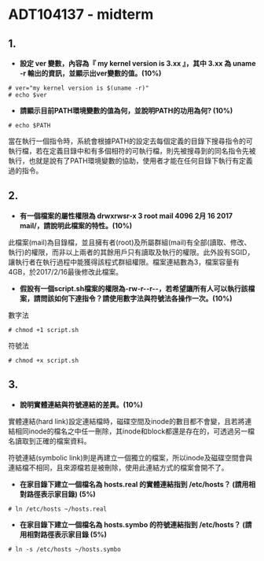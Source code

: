 # ADT104137 - midterm
## 1.
* **設定 ver 變數，內容為『 my kernel version is 3.xx 』，其中 3.xx 為 uname -r 輸出的資訊，並顯示出ver變數的值。(10%)**

<pre><code># ver="my kernel version is $(uname -r)"
# echo $ver</code></pre>

* **請顯示目前PATH環境變數的值為何，並說明PATH的功用為何? (10%)**

<pre><code># echo $PATH</code></pre>

當在執行一個指令時，系統會根據PATH的設定去每個定義的目錄下搜尋指令的可執行檔，若在定義目錄中和有多個相符的可執行檔，則先被搜尋到的同名指令先被執行，也就是說有了PATH環境變數的協助，使用者才能在任何目錄下執行有定義過的指令。

## 2.
* **有一個檔案的屬性權限為 drwxrwsr-x 3 root mail 4096 2月 16 2017 mail/，請說明此檔案的特性。(10%)**

此檔案(mail)為目錄檔，並且擁有者(root)及所屬群組(mail)有全部(讀取、修改、執行)的權限，而非以上兩者的其餘用戶只有讀取及執行的權限。此外設有SGID，讓執行者在執行過程中能獲得該程式群組權限。檔案連結數為3，檔案容量有4GB，於2017/2/16最後修改此檔案。

* **假設有一個script.sh檔案的權限為-rw-r--r--，若希望讓所有人可以執行該檔案，請問該如何下達指令？請使用數字法與符號法各操作一次。(10%)**

數字法
<pre><code># chmod +1 script.sh</code></pre>
符號法
<pre><code># chmod +x script.sh</code></pre>



## 3.
* **說明實體連結與符號連結的差異。(10%)**

實體連結(hard link)設定連結檔時，磁碟空間及inode的數目都不會變，且若將連結相同inode的檔名之中任一刪除，其inode和block都還是存在的，可透過另一檔名讀取到正確的檔案資料。<br/>

符號連結(symbolic link)則是再建立一個獨立的檔案，所以inode及磁碟空間會與連結檔不相同，且來源檔若是被刪除，使用此連結方式的檔案會開不了。

* **在家目錄下建立一個檔名為 hosts.real 的實體連結指到 /etc/hosts？ (請用相對路徑表示家目錄) (5%)**

<pre><code># ln /etc/hosts ~/hosts.real</code></pre>

* **在家目錄下建立一個檔名為 hosts.symbo 的符號連結指到 /etc/hosts？ (請用相對路徑表示家目錄 (5%)**

<pre><code># ln -s /etc/hosts ~/hosts.symbo</code></pre>
